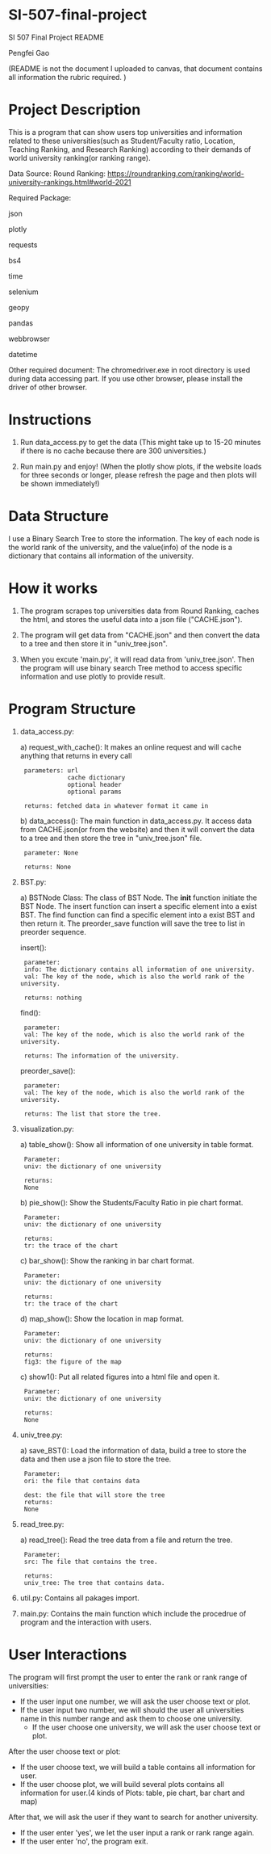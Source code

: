 # SI-507-final-project

SI 507 Final Project README

Pengfei Gao

(README is not the document I uploaded to canvas, that document contains all information the rubric required. )
# Project Description
This is a program that can show users top universities and information related to
these universities(such as Student/Faculty ratio, Location, Teaching Ranking, and
Research Ranking) according to their demands of world university ranking(or ranking
range).

Data Source:
Round Ranking: https://roundranking.com/ranking/world-university-rankings.html#world-2021

Required Package:

json

plotly

requests

bs4

time

selenium

geopy

pandas

webbrowser

datetime

Other required document: 
The chromedriver.exe in root directory is used during data accessing part. If you use other browser, please install the driver of other browser.

# Instructions

1) Run data_access.py to get the data (This might take up to 15-20 minutes if there is no cache because there are 300 universities.)

2) Run main.py and enjoy! (When the plotly show plots, if the website loads for three seconds or longer, please refresh the page and then plots will be shown immediately!)

# Data Structure
I use a Binary Search Tree to store the information. The key of each node is the world rank of the university, and the value(info) of the node is a dictionary that contains all information of the university.
# How it works

1) The program scrapes top universities data from Round Ranking, caches the html, and stores the useful data into a json file ("CACHE.json").

2) The program will get data from "CACHE.json" and then convert the data to a tree and then store it in "univ_tree.json".

3) When you excute 'main.py', it will read data from 'univ_tree.json'. Then the program will use binary search Tree method to access specific information and use plotly to provide result.

# Program Structure 

1) data_access.py:

    a) request_with_cache(): It makes an online request and will cache anything that returns in every call

        parameters: url
                    cache dictionary
                    optional header
                    optional params
        
        returns: fetched data in whatever format it came in
        
    b) data_access(): The main function in data_access.py. It access data from CACHE.json(or from the website) and then it will convert the data to a tree and then store the tree in "univ_tree.json" file.

        parameter: None
        
        returns: None

2) BST.py:

    a) BSTNode Class: The class of BST Node. The __init__ function initiate the BST Node. The insert function can insert a specific element into a exist BST. The find function can find a specific element into a exist BST and then return it. The preorder_save function will save the tree to list in preorder sequence.

    insert():    
        
        parameter: 
        info: The dictionary contains all information of one university.
        val: The key of the node, which is also the world rank of the university.
        
        returns: nothing
    find():

        parameter:
        val: The key of the node, which is also the world rank of the university.

        returns: The information of the university.
    preorder_save():

        parameter:
        val: The key of the node, which is also the world rank of the university.

        returns: The list that store the tree.
        
3) visualization.py:

    a) table_show(): Show all information of one university in table format.
        
        Parameter: 
        univ: the dictionary of one university

        returns:
        None
    b) pie_show(): Show the Students/Faculty Ratio in pie chart format.
        
        Parameter: 
        univ: the dictionary of one university

        returns:
        tr: the trace of the chart
    c) bar_show(): Show the ranking in bar chart format.
        
        Parameter: 
        univ: the dictionary of one university

        returns:
        tr: the trace of the chart    
    d) map_show(): Show the location in map format.
        
        Parameter: 
        univ: the dictionary of one university

        returns:
        fig3: the figure of the map 
    c) show1(): Put all related figures into a html file and open it.

        Parameter: 
        univ: the dictionary of one university

        returns:
        None

4) univ_tree.py:

    a) save_BST(): Load the information of data, build a tree to store the data and then use a json file to store the tree.
        
        Parameter: 
        ori: the file that contains data

        dest: the file that will store the tree
        returns:
        None
5) read_tree.py:

    a) read_tree(): Read the tree data from a file and return the tree.

        Parameter:
        src: The file that contains the tree.

        returns:
        univ_tree: The tree that contains data.
6) util.py: Contains all pakages import.

7) main.py: Contains the main function which include the procedrue of program and the interaction with users.

# User Interactions

The program will first prompt the user to enter the rank or rank range of universities:
  - If the user input one number, we will ask the user choose text or plot.
  - If the user input two number, we will should the user all universities name in this number range and ask them to choose one university.
    - If the user choose one university, we will ask the user choose text or plot.

After the user choose text or plot:
- If the user choose text, we will build a table contains all information for user.
- If the user choose plot, we will build several plots contains all information for user.(4 kinds of Plots: table, pie chart, bar chart and map)

After that, we will ask the user if they want to search for another university.
- If the user enter 'yes', we let the user input a rank or rank range again.
- If the user enter 'no', the program exit.
